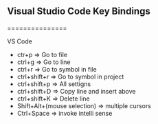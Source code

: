 ## Visual Studio Code Key Bindings
===============

VS Code
 * ctr+p => Go to file
 * ctrl+g => Go to line
 * ctrl+r => Go to symbol in file
 * ctrl+shift+r => Go to symbol in project
 * ctrl+shift+p => All settigns
 * ctrl+shift+D => Copy line and insert above
 * ctrl+shift+K => Delete line
 * Shift+Alt+(mouse selection) => multiple cursors
 * Ctrl+Space => invoke intelli sense
